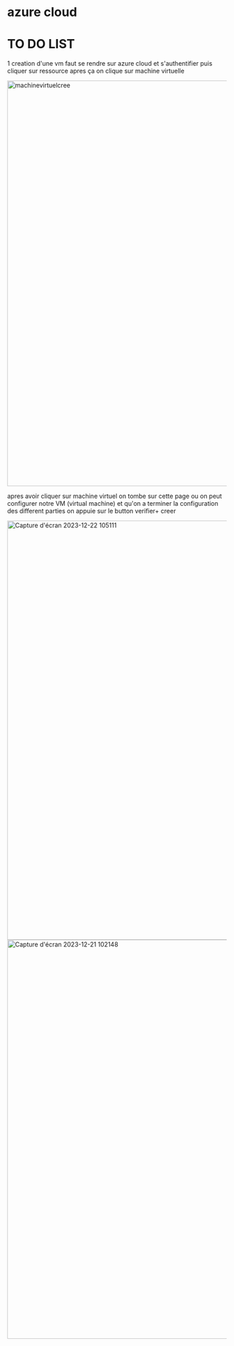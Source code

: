 # azure cloud

# TO DO LIST
1 creation d'une vm
faut se rendre sur azure cloud et s'authentifier
puis cliquer sur ressource apres ça on clique sur machine virtuelle

<img width="929" alt="machinevirtuelcree" src="https://github.com/taiebrafik1998/azure/assets/84631421/a437c639-6b77-40d9-85ed-0e6e94c7be66">

apres avoir cliquer sur machine virtuel on tombe sur cette page ou on peut configurer notre VM (virtual machine) et qu'on a terminer la configuration des different parties on appuie sur le button verifier+ creer 

<img width="960" alt="Capture d'écran 2023-12-22 105111" src="https://github.com/taiebrafik1998/azure/assets/84631421/47cb1142-73d9-4320-b06c-18f6cff78ed0">

<img width="914" alt="Capture d'écran 2023-12-21 102148" src="https://github.com/taiebrafik1998/azure/assets/84631421/a9d8abd8-4a61-4d33-b693-71ff9d666f89">
